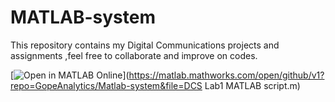 # MATLAB-system
This repository contains my Digital Communications projects and assignments ,feel free to collaborate and improve on codes.

[![Open in MATLAB Online](https://www.mathworks.com/images/responsive/global/open-in-matlab-online.svg)](https://matlab.mathworks.com/open/github/v1?repo=GopeAnalytics/Matlab-system&file=DCS  Lab1 MATLAB script.m)
